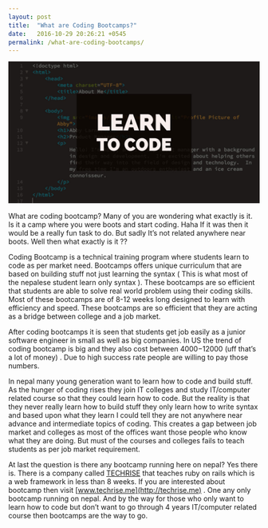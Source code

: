 ```yaml
---
layout: post
title:  "What are Coding Bootcamps?"
date:   2016-10-29 20:26:21 +0545
permalink: /what-are-coding-bootcamps/
---
```



<img src="/images/learntocode.jpg">

What are coding bootcamp? Many of you are wondering what exactly is it. Is it a camp where you were boots and start coding. Haha If it was then it would be a really fun task to do. But sadly It’s not related anywhere near boots. Well then what exactly is it ??


Coding Bootcamp is a technical training program where students learn to code as per market need. Bootcamps offers unique curriculum that are based on building stuff not just learning the syntax ( This is what most of the nepalese student learn only syntax ). These bootcamps are so efficient that students are able to solve real world problem using their coding skills. Most of these bootcamps are of 8-12 weeks long designed to learn with efficiency and speed. These bootcamps are so efficient that they are acting as a bridge between college and a job market.    


After coding bootcamps it is seen that students get job easily as a junior software engineer in small as well as big companies. In US the trend of coding bootcamp is big and they also cost between $4000-$12000 (uff that’s a lot of money) . Due to high success rate people are willing to pay those numbers.  


 In nepal many young generation want to learn how to code and build stuff. As the hunger of coding rises they join IT colleges and study IT/computer related course so that they could learn how to code. But the reality is that they never really learn how to build stuff they only learn how to write syntax and based upon what they learn I could tell they are not anywhere near advance and intermediate topics of coding. This creates a gap between job market and colleges as most of the offices want those people who know what they are doing. But must of the courses and colleges fails to teach students as per job market requirement. 


At last the question is there any bootcamp running here on nepal? Yes there is. There is a company called [TECHRISE](http://techrise.me) that teaches ruby on rails which is a web framework in less than 8 weeks. If you are interested about bootcamp then visit [www.techrise.me](http://techrise.me) . One any only bootcamp running on nepal. And by the way for those who only want to learn how to code but don’t want to go through 4 years IT/computer related course then bootcamps are the way to go. 

